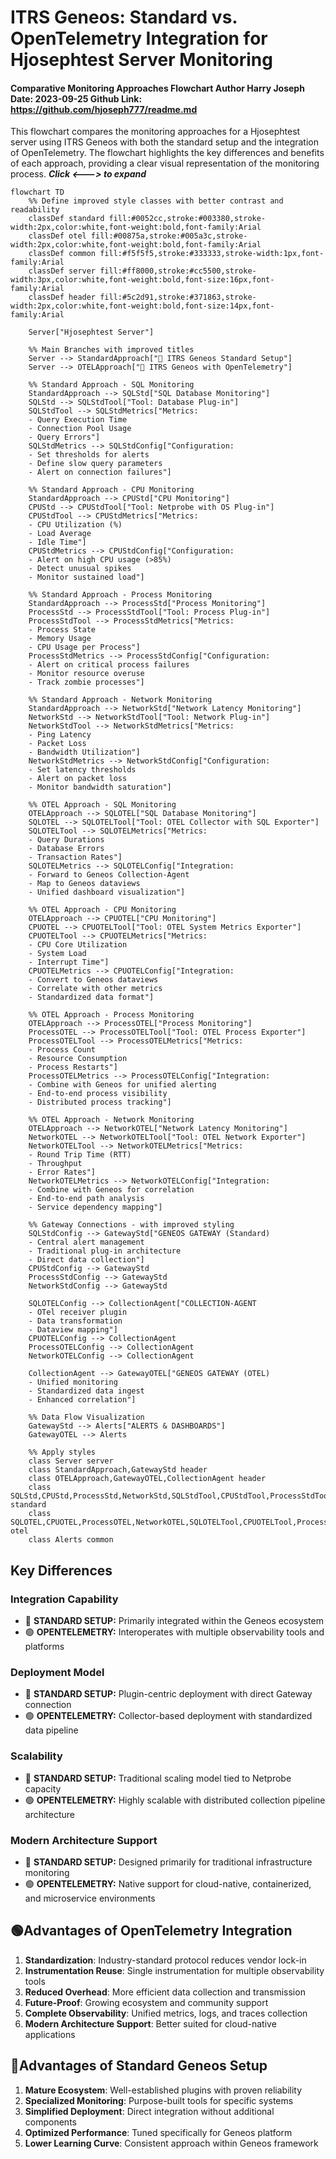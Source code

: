 # ITRS Geneos: Standard vs. OpenTelemetry Integration for Hjosephtest Server Monitoring
#### Comparative Monitoring Approaches Flowchart Author  Harry Joseph Date: 2023-09-25 Github Link: https://github.com/hjoseph777/readme.md
This flowchart compares the monitoring approaches for a Hjosephtest server using ITRS Geneos with both the standard setup and the integration of OpenTelemetry. The flowchart highlights the key differences and benefits of each approach, providing a clear visual representation of the monitoring process. ***Click <---> to expand***
```mermaid
flowchart TD
    %% Define improved style classes with better contrast and readability
    classDef standard fill:#0052cc,stroke:#003380,stroke-width:2px,color:white,font-weight:bold,font-family:Arial
    classDef otel fill:#00875a,stroke:#005a3c,stroke-width:2px,color:white,font-weight:bold,font-family:Arial
    classDef common fill:#f5f5f5,stroke:#333333,stroke-width:1px,font-family:Arial
    classDef server fill:#ff8000,stroke:#cc5500,stroke-width:3px,color:white,font-weight:bold,font-size:16px,font-family:Arial
    classDef header fill:#5c2d91,stroke:#371863,stroke-width:2px,color:white,font-weight:bold,font-size:14px,font-family:Arial
    
    Server["Hjosephtest Server"]
    
    %% Main Branches with improved titles
    Server --> StandardApproach["🔷 ITRS Geneos Standard Setup"]
    Server --> OTELApproach["🔶 ITRS Geneos with OpenTelemetry"]
    
    %% Standard Approach - SQL Monitoring
    StandardApproach --> SQLStd["SQL Database Monitoring"]
    SQLStd --> SQLStdTool["Tool: Database Plug-in"]
    SQLStdTool --> SQLStdMetrics["Metrics:
    - Query Execution Time
    - Connection Pool Usage
    - Query Errors"]
    SQLStdMetrics --> SQLStdConfig["Configuration:
    - Set thresholds for alerts
    - Define slow query parameters
    - Alert on connection failures"]
    
    %% Standard Approach - CPU Monitoring
    StandardApproach --> CPUStd["CPU Monitoring"]
    CPUStd --> CPUStdTool["Tool: Netprobe with OS Plug-in"]
    CPUStdTool --> CPUStdMetrics["Metrics:
    - CPU Utilization (%)
    - Load Average
    - Idle Time"]
    CPUStdMetrics --> CPUStdConfig["Configuration:
    - Alert on high CPU usage (>85%)
    - Detect unusual spikes
    - Monitor sustained load"]
    
    %% Standard Approach - Process Monitoring
    StandardApproach --> ProcessStd["Process Monitoring"]
    ProcessStd --> ProcessStdTool["Tool: Process Plug-in"]
    ProcessStdTool --> ProcessStdMetrics["Metrics:
    - Process State
    - Memory Usage
    - CPU Usage per Process"]
    ProcessStdMetrics --> ProcessStdConfig["Configuration:
    - Alert on critical process failures
    - Monitor resource overuse
    - Track zombie processes"]
    
    %% Standard Approach - Network Monitoring
    StandardApproach --> NetworkStd["Network Latency Monitoring"]
    NetworkStd --> NetworkStdTool["Tool: Network Plug-in"]
    NetworkStdTool --> NetworkStdMetrics["Metrics:
    - Ping Latency
    - Packet Loss
    - Bandwidth Utilization"]
    NetworkStdMetrics --> NetworkStdConfig["Configuration:
    - Set latency thresholds
    - Alert on packet loss
    - Monitor bandwidth saturation"]
    
    %% OTEL Approach - SQL Monitoring
    OTELApproach --> SQLOTEL["SQL Database Monitoring"]
    SQLOTEL --> SQLOTELTool["Tool: OTEL Collector with SQL Exporter"]
    SQLOTELTool --> SQLOTELMetrics["Metrics:
    - Query Durations
    - Database Errors
    - Transaction Rates"]
    SQLOTELMetrics --> SQLOTELConfig["Integration:
    - Forward to Geneos Collection-Agent
    - Map to Geneos dataviews
    - Unified dashboard visualization"]
    
    %% OTEL Approach - CPU Monitoring
    OTELApproach --> CPUOTEL["CPU Monitoring"]
    CPUOTEL --> CPUOTELTool["Tool: OTEL System Metrics Exporter"]
    CPUOTELTool --> CPUOTELMetrics["Metrics:
    - CPU Core Utilization
    - System Load
    - Interrupt Time"]
    CPUOTELMetrics --> CPUOTELConfig["Integration:
    - Convert to Geneos dataviews
    - Correlate with other metrics
    - Standardized data format"]
    
    %% OTEL Approach - Process Monitoring
    OTELApproach --> ProcessOTEL["Process Monitoring"]
    ProcessOTEL --> ProcessOTELTool["Tool: OTEL Process Exporter"]
    ProcessOTELTool --> ProcessOTELMetrics["Metrics:
    - Process Count
    - Resource Consumption
    - Process Restarts"]
    ProcessOTELMetrics --> ProcessOTELConfig["Integration:
    - Combine with Geneos for unified alerting
    - End-to-end process visibility
    - Distributed process tracking"]
    
    %% OTEL Approach - Network Monitoring
    OTELApproach --> NetworkOTEL["Network Latency Monitoring"]
    NetworkOTEL --> NetworkOTELTool["Tool: OTEL Network Exporter"]
    NetworkOTELTool --> NetworkOTELMetrics["Metrics:
    - Round Trip Time (RTT)
    - Throughput
    - Error Rates"]
    NetworkOTELMetrics --> NetworkOTELConfig["Integration:
    - Combine with Geneos for correlation
    - End-to-end path analysis
    - Service dependency mapping"]
    
    %% Gateway Connections - with improved styling
    SQLStdConfig --> GatewayStd["GENEOS GATEWAY (Standard)
    - Central alert management
    - Traditional plug-in architecture
    - Direct data collection"]
    CPUStdConfig --> GatewayStd
    ProcessStdConfig --> GatewayStd
    NetworkStdConfig --> GatewayStd
    
    SQLOTELConfig --> CollectionAgent["COLLECTION-AGENT
    - OTel receiver plugin
    - Data transformation
    - Dataview mapping"]
    CPUOTELConfig --> CollectionAgent
    ProcessOTELConfig --> CollectionAgent
    NetworkOTELConfig --> CollectionAgent
    
    CollectionAgent --> GatewayOTEL["GENEOS GATEWAY (OTEL)
    - Unified monitoring
    - Standardized data ingest
    - Enhanced correlation"]
    
    %% Data Flow Visualization
    GatewayStd --> Alerts["ALERTS & DASHBOARDS"]
    GatewayOTEL --> Alerts
    
    %% Apply styles
    class Server server
    class StandardApproach,GatewayStd header
    class OTELApproach,GatewayOTEL,CollectionAgent header
    class SQLStd,CPUStd,ProcessStd,NetworkStd,SQLStdTool,CPUStdTool,ProcessStdTool,NetworkStdTool,SQLStdMetrics,CPUStdMetrics,ProcessStdMetrics,NetworkStdMetrics,SQLStdConfig,CPUStdConfig,ProcessStdConfig,NetworkStdConfig standard
    class SQLOTEL,CPUOTEL,ProcessOTEL,NetworkOTEL,SQLOTELTool,CPUOTELTool,ProcessOTELTool,NetworkOTELTool,SQLOTELMetrics,CPUOTELMetrics,ProcessOTELMetrics,NetworkOTELMetrics,SQLOTELConfig,CPUOTELConfig,ProcessOTELConfig,NetworkOTELConfig otel
    class Alerts common
```

## Key Differences


### Integration Capability
- 🔵 **STANDARD SETUP:** Primarily integrated within the Geneos ecosystem
- 🟢 **OPENTELEMETRY:** Interoperates with multiple observability tools and platforms

### Deployment Model
- 🔵 **STANDARD SETUP:** Plugin-centric deployment with direct Gateway connection
- 🟢 **OPENTELEMETRY:** Collector-based deployment with standardized data pipeline

### Scalability
- 🔵 **STANDARD SETUP:** Traditional scaling model tied to Netprobe capacity
- 🟢 **OPENTELEMETRY:** Highly scalable with distributed collection pipeline architecture

### Modern Architecture Support
- 🔵 **STANDARD SETUP:** Designed primarily for traditional infrastructure monitoring
- 🟢 **OPENTELEMETRY:** Native support for cloud-native, containerized, and microservice environments




## 🟢Advantages of OpenTelemetry Integration

1. **Standardization**: Industry-standard protocol reduces vendor lock-in
2. **Instrumentation Reuse**: Single instrumentation for multiple observability tools
3. **Reduced Overhead**: More efficient data collection and transmission
4. **Future-Proof**: Growing ecosystem and community support
5. **Complete Observability**: Unified metrics, logs, and traces collection
6. **Modern Architecture Support**: Better suited for cloud-native applications

## 🔵Advantages of Standard Geneos Setup

1. **Mature Ecosystem**: Well-established plugins with proven reliability
2. **Specialized Monitoring**: Purpose-built tools for specific systems
3. **Simplified Deployment**: Direct integration without additional components
4. **Optimized Performance**: Tuned specifically for Geneos platform
5. **Lower Learning Curve**: Consistent approach within Geneos framework
